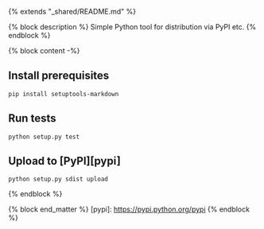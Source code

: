 {% extends "_shared/README.md" %}

{% block description %}
Simple Python tool for distribution via PyPI etc.
{% endblock %}

{% block content -%}
## Install prerequisites

```
pip install setuptools-markdown
```

## Run tests

```
python setup.py test
```

## Upload to [PyPI][pypi]

```
python setup.py sdist upload
```
{% endblock %}

{% block end_matter %}
[pypi]: https://pypi.python.org/pypi
{% endblock %}
